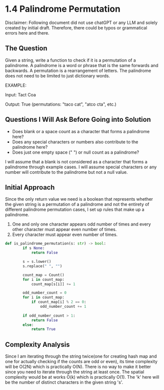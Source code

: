 
# 1.4 Palindrome Permutation
Disclaimer: Following document did not use chatGPT or any LLM and solely created by initial draft. Therefore, there could be typos or grammatical errors here and there.

  
  
## The Question
Given a string, write a function to check if it is a permutation of a palindrome.
A palindrome is a word or phrase that is the same forwards and backwards. A permutation is a rearrangement of letters. The palindrome does not need to be limited to just dictionary words.

EXAMPLE:  

Input: Tact Coa  

Output: True (permutations: "taco cat", "atco cta", etc.)  




## Questions I Will Ask Before Going into Solution
- Does blank or a space count as a character that forms a palindrome here?
- Does any special characters or numbers also contribute to the palindrome here?
- Does just one empty space (" ") or null count as a palindrome?

I will assume that a blank is not considered as a character that forms a palindrome through example cases. I will assume special characters or any number will contribute to the palindrome but not a null value.
  

## Initial Approach
Since the only return value we need is a boolean that represents whether the given string is a permutation of a palindrome and not the entirety of different palindrome permutation cases, I set up rules that make up a palindrome.
1. One and only one character appears odd number of times and every other character must appear even number of times.
2. Every character must appear even number of times.

```python
def is_palindrome_permutation(s: str) -> bool:
        if s None:
            return False

        s = s.lower()
        s.replace(" ", "")

        count_map = Count()
        for i in count_map:
            count_map[s[i]] += 1

        odd_number_count = 0
        for i in count_map:
            if count_map[i] % 2 == 0:
                odd_number_count += 1
        
        if odd_number_count > 1:
            return False
        else:
            return True
```
  

## Complexity Analysis
Since I am iterating through the string twice(one for creating hash map and one for actually checking if the counts are odd or even), its time complexity will be O(2N) which is practically O(N).
There is no way to make it better since you need to iterate through the string at least once. 
The spatial complexity would be at works O(k) which is practically O(1). The 'k' here will be the number of distinct characters in the given string 's'.
